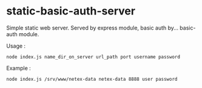 # static-basic-auth-server

Simple static web server. Served by express module, basic auth by... basic-auth module.

Usage :

    node index.js name_dir_on_server url_path port username password

Example :

    node index.js /srv/www/netex-data netex-data 8888 user password
